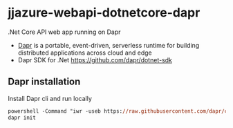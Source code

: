 # jjazure-webapi-dotnetcore-dapr
.Net Core API web app running on Dapr

- [Dapr](https://github.com/dapr/docs/tree/master/overview) is a portable, event-driven, serverless runtime for building distributed applications across cloud and edge
- Dapr SDK for .Net https://github.com/dapr/dotnet-sdk

## Dapr installation

Install Dapr cli and run locally

```ps
powershell -Command "iwr -useb https://raw.githubusercontent.com/dapr/cli/master/install/install.ps1 | iex"
dapr init
```
